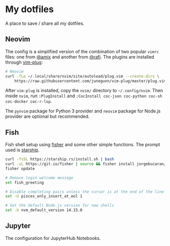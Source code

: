 # My dotfiles

A place to save / share all my dotfiles.

## Neovim

The config is a simplified version of the combination of two popular `vimrc` files: one from [@amix](https://github.com/amix/vimrc) and another from [@rafi](https://github.com/rafi/vim-config). The plugins are installed through [vim-plug](https://github.com/junegunn/vim-plug):

```bash
# Neovim
curl -fLo ~/.local/share/nvim/site/autoload/plug.vim --create-dirs \
    https://raw.githubusercontent.com/junegunn/vim-plug/master/plug.vim
```

After `vim-plug` is installed, copy the `nvim/` directory to `~/.config/nvim`. Then inside `nvim`, run `:PlugInstall` and `:CocInstall coc-json coc-python coc-sh coc-docker coc-r-lsp`.

The `pynvim` package for Python 3 provider and `neovim` package for Node.js provider are optional but recommended.

## Fish

Fish shell setup using [fisher](https://github.com/jorgebucaran/fisher) and some other simple functions. The prompt used is [starship](https://starship.rs).

```bash
curl -fsSL https://starship.rs/install.sh | bash
curl -sL https://git.io/fisher | source && fisher install jorgebucaran/fisher
fisher update

# Remove login welcome message
set fish_greeting

# Disable completing pairs unless the cursor is at the end of the line
set -U pisces_only_insert_at_eol 1

# Set the default Node.js version for new shells
set -U nvm_default_version 14.15.0
```

## Jupyter

The configuration for JupyterHub Notebooks.
